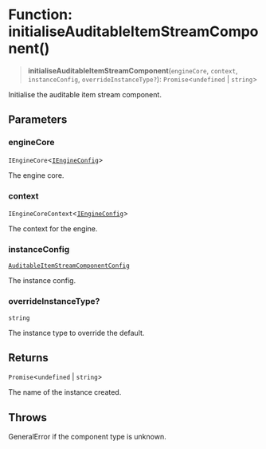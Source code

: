 # Function: initialiseAuditableItemStreamComponent()

> **initialiseAuditableItemStreamComponent**(`engineCore`, `context`, `instanceConfig`, `overrideInstanceType?`): `Promise`\<`undefined` \| `string`\>

Initialise the auditable item stream component.

## Parameters

### engineCore

`IEngineCore`\<[`IEngineConfig`](../interfaces/IEngineConfig.md)\>

The engine core.

### context

`IEngineCoreContext`\<[`IEngineConfig`](../interfaces/IEngineConfig.md)\>

The context for the engine.

### instanceConfig

[`AuditableItemStreamComponentConfig`](../type-aliases/AuditableItemStreamComponentConfig.md)

The instance config.

### overrideInstanceType?

`string`

The instance type to override the default.

## Returns

`Promise`\<`undefined` \| `string`\>

The name of the instance created.

## Throws

GeneralError if the component type is unknown.
